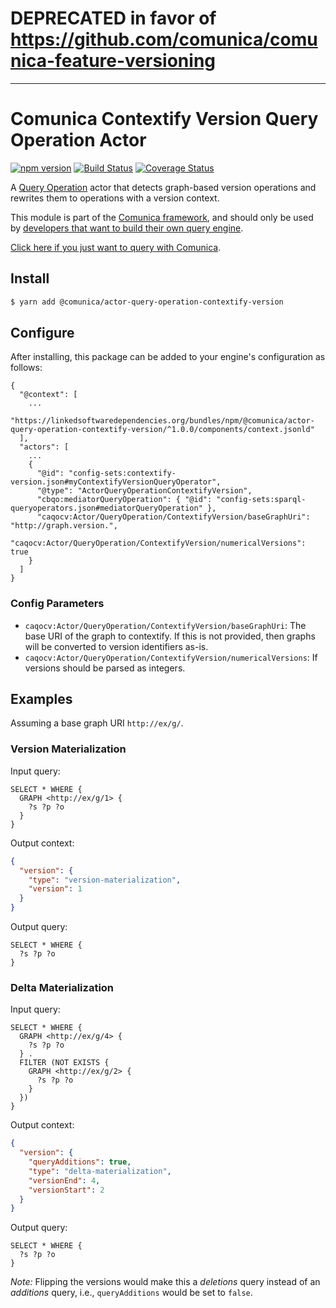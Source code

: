 # DEPRECATED in favor of https://github.com/comunica/comunica-feature-versioning

-----

# Comunica Contextify Version Query Operation Actor

[![npm version](https://badge.fury.io/js/%40comunica%2Factor-query-operation-contextify-version.svg)](https://www.npmjs.com/package/@comunica/actor-query-operation-contextify-version)
[![Build Status](https://travis-ci.org/rdfostrich/comunica-actor-query-operation-contextify-version.svg?branch=master)](https://travis-ci.org/rdfostrich/comunica-actor-query-operation-contextify-version)
[![Coverage Status](https://coveralls.io/repos/github/rdfostrich/comunica-actor-query-operation-contextify-version/badge.svg?branch=master)](https://coveralls.io/github/rdfostrich/comunica-actor-query-operation-contextify-version?branch=master)

A [Query Operation](https://github.com/comunica/comunica/tree/master/packages/bus-query-operation) actor
that detects graph-based version operations and rewrites them to operations with a version context.

This module is part of the [Comunica framework](https://github.com/comunica/comunica),
and should only be used by [developers that want to build their own query engine](https://comunica.dev/docs/modify/).

[Click here if you just want to query with Comunica](https://comunica.dev/docs/query/).

## Install

```bash
$ yarn add @comunica/actor-query-operation-contextify-version
```

## Configure

After installing, this package can be added to your engine's configuration as follows:
```text
{
  "@context": [
    ...
    "https://linkedsoftwaredependencies.org/bundles/npm/@comunica/actor-query-operation-contextify-version/^1.0.0/components/context.jsonld"  
  ],
  "actors": [
    ...
    {
      "@id": "config-sets:contextify-version.json#myContextifyVersionQueryOperator",
      "@type": "ActorQueryOperationContextifyVersion",
      "cbqo:mediatorQueryOperation": { "@id": "config-sets:sparql-queryoperators.json#mediatorQueryOperation" },
      "caqocv:Actor/QueryOperation/ContextifyVersion/baseGraphUri": "http://graph.version.",
      "caqocv:Actor/QueryOperation/ContextifyVersion/numericalVersions": true
    }
  ]
}
```

### Config Parameters

* `caqocv:Actor/QueryOperation/ContextifyVersion/baseGraphUri`: The base URI of the graph to contextify. If this is not provided, then graphs will be converted to version identifiers as-is.
* `caqocv:Actor/QueryOperation/ContextifyVersion/numericalVersions`: If versions should be parsed as integers.

## Examples

Assuming a base graph URI `http://ex/g/`.

### Version Materialization

Input query:
```sparql
SELECT * WHERE {
  GRAPH <http://ex/g/1> {
    ?s ?p ?o
  }
}
```

Output context:
```json
{
  "version": {
    "type": "version-materialization",
    "version": 1
  }
}
```

Output query:
```sparql
SELECT * WHERE {
  ?s ?p ?o
}
```

### Delta Materialization

Input query:
```sparql
SELECT * WHERE {
  GRAPH <http://ex/g/4> {
    ?s ?p ?o
  } .
  FILTER (NOT EXISTS {
    GRAPH <http://ex/g/2> {
      ?s ?p ?o
    }
  }) 
}
```

Output context:
```json
{
  "version": {
    "queryAdditions": true,
    "type": "delta-materialization",
    "versionEnd": 4,
    "versionStart": 2
  }
}
```

Output query:
```sparql
SELECT * WHERE {
  ?s ?p ?o
}
```

_Note:_ Flipping the versions would make this a _deletions_ query instead of an _additions_ query,
i.e., `queryAdditions` would be set to `false`.

